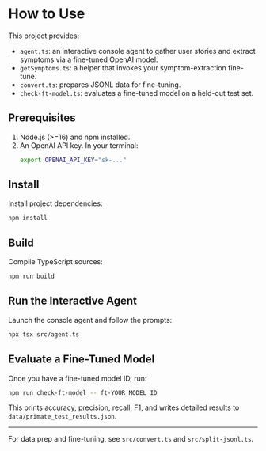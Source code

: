  # How to Use

 This project provides:
 - `agent.ts`: an interactive console agent to gather user stories and extract symptoms via a fine-tuned OpenAI model.
 - `getSymptoms.ts`: a helper that invokes your symptom-extraction fine-tune.
 - `convert.ts`: prepares JSONL data for fine-tuning.
 - `check-ft-model.ts`: evaluates a fine-tuned model on a held-out test set.

 ## Prerequisites

 1. Node.js (>=16) and npm installed.
 2. An OpenAI API key. In your terminal:
    ```bash
    export OPENAI_API_KEY="sk-..."
    ```

 ## Install

 Install project dependencies:
 ```bash
 npm install
 ```

 ## Build

 Compile TypeScript sources:
 ```bash
 npm run build
 ```

 ## Run the Interactive Agent

 Launch the console agent and follow the prompts:
 ```bash
 npx tsx src/agent.ts
 ```

 ## Evaluate a Fine-Tuned Model

 Once you have a fine-tuned model ID, run:
 ```bash
 npm run check-ft-model -- ft-YOUR_MODEL_ID
 ```

 This prints accuracy, precision, recall, F1, and writes detailed results to `data/primate_test_results.json`.

 ---
 For data prep and fine-tuning, see `src/convert.ts` and `src/split-jsonl.ts`.